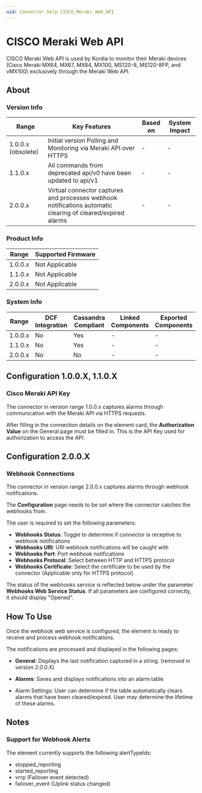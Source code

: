 ```yaml
---
uid: Connector_help_CISCO_Meraki_Web_API
---
```


# CISCO Meraki Web API

CISCO Meraki Web API is used by Kordia to monitor their Meraki devices (Cisco Meraki MX64, MX67, MX84, MX100, MS120-8, MS120-8FP, and vMX100) exclusively through the Meraki Web API.

## About

### Version Info

| **Range**             | **Key Features**                                                                                               | **Based on** | **System Impact** |
|-----------------------|----------------------------------------------------------------------------------------------------------------|--------------|-------------------|
| 1.0.0.x (obsolete)    | Initial version Polling and Monitoring via Meraki API over HTTPS                                               | -            | -                 |
| 1.1.0.x               | All commands from deprecated api/v0 have been updated to api/v1                                                | -            | -                 |
| 2.0.0.x               | Virtual connector captures and processes webhook notifications automatic clearing of cleared/expired alarms    | -            | -                 |

### Product Info

| Range     | Supported Firmware     |
|-----------|------------------------|
| 1.0.0.x   | Not Applicable         |
| 1.1.0.x   | Not Applicable         |
| 2.0.0.x   | Not Applicable         |

### System Info

| Range     | DCF Integration     | Cassandra Compliant     | Linked Components     | Exported Components     |
|-----------|---------------------|-------------------------|-----------------------|-------------------------|
| 1.0.0.x   | No                  | Yes                     | -                     | -                       |
| 1.1.0.x   | No                  | Yes                     | -                     | -                       |
| 2.0.0.x   | No                  | No                      | -                     | -                       |

## Configuration 1.0.0.X, 1.1.0.X

### Cisco Meraki API Key

The connector in version range 1.0.0.x captures alarms through communication with the Meraki API via HTTPS requests.

After filling in the connection details on the element card, the **Authorization Value** on the General page must be filled in.
This is the API Key used for authorization to access the API.

## Configuration 2.0.0.X

### Webhook Connections

The connector in version range 2.0.0.x captures alarms through webhook notifications.

The **Configuration** page needs to be set where the connector catches the webhooks from.

The user is required to set the following parameters:

- **Webhooks Status**: Toggle to determine if connector is receptive to webhook notifications
- **Webhooks URI**: URI webhook notifications will be caught with
- **Webhooks Port**: Port webhook notifications
- **Webhooks Protocol**: Select between HTTP and HTTPS protocol
- **Webhooks Certificate**: Select the certificate to be used by the connector (Applicable only for HTTPS protocol)

The status of the webhooks service is reflected below under the parameter **Webhooks Web Service Status**. If all parameters are configured correctly, it should display "Opened".

## How To Use

Once the webhook web service is configured, the element is ready to receive and process webhook notifications.

The notifications are processed and displayed in the following pages:

- **General**: Displays the last notification captured in a string. (*removed in version 2.0.0.X*)

- **Alarms**: Saves and displays notifications into an alarm table

- Alarm Settings: User can determine if the table automatically clears alarms that have been cleared/expired. User may determine the lifetime of these alarms.

## Notes

### Support for Webhook Alerts

The element currently supports the following alertTypeIds:

- stopped_reporting
- started_reporting
- vrrp (Failover event detected)
- failover_event (Uplink status changed)

